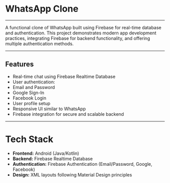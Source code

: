 # WhatsApp Clone
---

A functional clone of WhatsApp built using Firebase for real-time database and authentication. This project demonstrates modern app development practices, integrating Firebase for backend functionality, and offering multiple authentication methods.

---

## Features
- Real-time chat using Firebase Realtime Database
- User authentication:
- Email and Password
- Google Sign-In
- Facebook Login
- User profile setup
- Responsive UI similar to WhatsApp
- Firebase integration for secure and scalable backend

---
# Tech Stack

- **Frontend:** Android (Java/Kotlin)
- **Backend:** Firebase Realtime Database
- **Authentication:** Firebase Authentication (Email/Password, Google, Facebook)
- **Design:** XML layouts following Material Design principles

